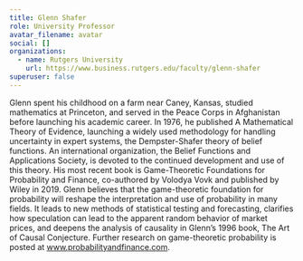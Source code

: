 ```yaml
---
title: Glenn Shafer
role: University Professor
avatar_filename: avatar
social: []
organizations:
  - name: Rutgers University
    url: https://www.business.rutgers.edu/faculty/glenn-shafer
superuser: false
---
```

Glenn spent his childhood on a farm near Caney, Kansas, studied mathematics at Princeton, and served in the Peace Corps in Afghanistan before launching his academic career. In 1976, he published A Mathematical Theory of Evidence, launching a widely used methodology for handling uncertainty in expert systems, the Dempster-Shafer theory of belief functions. An international organization, the Belief Functions and Applications Society, is devoted to the continued development and use of this theory.  His most recent book is Game-Theoretic Foundations for Probability and Finance, co-authored by Volodya Vovk and published by Wiley in 2019. Glenn believes that the game-theoretic foundation for probability will reshape the interpretation and use of probability in many fields. It leads to new methods of statistical testing and forecasting, clarifies how speculation can lead to the apparent random behavior of market prices, and deepens the analysis of causality in Glenn’s 1996 book, The Art of Causal Conjecture. Further research on game-theoretic probability is posted at www.probabilityandfinance.com.